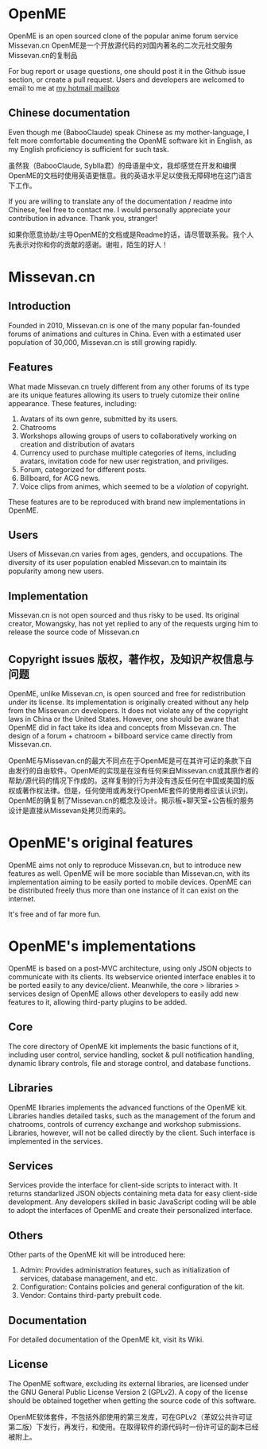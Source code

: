 OpenME
======

OpenME is an open sourced clone of the popular anime forum service Missevan.cn
OpenME是一个开放源代码的对国内著名的二次元社交服务Missevan.cn的复制品

For bug report or usage questions, one should post it in the Github issue section, or create a pull request. Users and developers are welcomed to email to me at [my hotmail mailbox](mailto:babooclaude@hotmail.com)

Chinese documentation
------

Even though me (BabooClaude) speak Chinese as my mother-language, I felt more comfortable documenting the OpenME software kit in English, as my English proficiency is sufficient for such task.

虽然我（BabooClaude, Syblla君）的母语是中文，我却感觉在开发和编撰OpenME的文档时使用英语更惬意。我的英语水平足以使我无障碍地在这门语言下工作。

If you are willing to translate any of the documentation / readme into Chinese, feel free to contact me. I would personally appreciate your contribution in advance. Thank you, stranger!

如果你愿意协助/主导OpenME的文档或是Readme的话，请尽管联系我。我个人先表示对你和你的贡献的感谢。谢啦，陌生的好人！

Missevan.cn
======

Introduction
------

Founded in 2010, Missevan.cn is one of the many popular fan-founded forums of animations and cultures in China. Even with a estimated user population of 30,000, Missevan.cn is still growing rapidly.

Features
------

What made Missevan.cn truely different from any other forums of its type are its unique features allowing its users to truely cutomize their online appearance. These features, including:

1. Avatars of its own genre, submitted by its users.
2. Chatrooms
3. Workshops allowing groups of users to collaboratively working on creation and distribution of avatars
4. Currency used to purchase multiple categories of items, including avatars, invitation code for new user registration, and priviliges.
5. Forum, categorized for different posts.
6. Billboard, for ACG news.
7. Voice clips from animes, which seemed to be a _violation_ of copyright.

These features are to be reproduced with brand new implementations in OpenME.

Users
------

Users of Missevan.cn varies from ages, genders, and occupations. The diversity of its user population enabled Missevan.cn to maintain its popularity among new users.

Implementation
------

Missevan.cn is not open sourced and thus risky to be used. Its original creator, Mowangsky, has not yet replied to any of the requests urging him to release the source code of Missevan.cn

Copyright issues
版权，著作权，及知识产权信息与问题
------

OpenME, unlike Missevan.cn, is open sourced and free for redistribution under its license. Its implementation is originally created without any help from the Missevan.cn developers. It does not violate any of the copyright laws in China or the United States. However, one should be aware that OpenME did in fact take its idea and concepts from Missevan.cn. The design of a forum + chatroom + billboard service came directly from Missevan.cn.

OpenME与Missevan.cn的最大不同点在于OpenME是可在其许可证的条款下自由发行的自由软件。OpenME的实现是在没有任何来自Missevan.cn或其原作者的帮助/源代码的情况下作成的。这样复制的行为并没有违反任何在中国或美国的版权或著作权法律。但是，任何使用或再发行OpenME套件的使用者应该认识到，OpenME的确复制了Missevan.cn的概念及设计。揭示板+聊天室+公告板的服务设计是直接从Missevan处拷贝而来的。

OpenME's original features
======

OpenME aims not only to reproduce Missevan.cn, but to introduce new features as well. OpenME will be more sociable than Missevan.cn, with its implementation aiming to be easily ported to mobile devices. OpenME can be distributed freely thus more than one instance of it can exist on the internet.

It's free and of far more fun.

OpenME's implementations
======

OpenME is based on a post-MVC architecture, using only JSON objects to communicate with its clients. Its webservice oriented interface enables it to be ported easily to any device/client. Meanwhile, the core > libraries > services design of OpenME allows other developers to easily add new features to it, allowing third-party plugins to be added.

Core
------

The core directory of OpenME kit implements the basic functions of it, including user control, service handling, socket & pull notification handling, dynamic library controls, file and storage control, and database functions.

Libraries
------

OpenME libraries implements the advanced functions of the OpenME kit. Libraries handles detailed tasks, such as the management of the forum and chatrooms, controls of currency exchange and workshop submissions. Libraries, however, will not be called directly by the client. Such interface is implemented in the services.

Services
------

Services provide the interface for client-side scripts to interact with. It returns standarlized JSON objects containing meta data for easy client-side development. Any developers skilled in basic JavaScript coding will be able to adopt the interfaces of OpenME and create their personalized interface.

Others
------

Other parts of the OpenME kit will be introduced here:

1. Admin: Provides administration features, such as initialization of services, database management, and etc.
2. Configuration: Contains policies and general configuration of the kit.
3. Vendor: Contains third-party prebuilt code.

Documentation
------

For detailed documentation of the OpenME kit, visit its Wiki.

License
------

The OpenME software, excluding its external libraries, are licensed under the GNU General Public License Version 2 (GPLv2). A copy of the license should be obtained together when getting the source code of this software.

OpenME软体套件，不包括外部使用的第三发库，可在GPLv2（革奴公共许可证第二版）下发行，再发行，和使用。在取得软件的源代码时一份许可证的副本已经被附上。